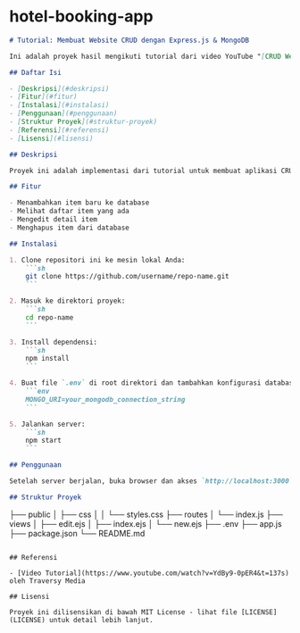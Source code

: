 # hotel-booking-app

```markdown
# Tutorial: Membuat Website CRUD dengan Express.js & MongoDB

Ini adalah proyek hasil mengikuti tutorial dari video YouTube "[CRUD Website with Express.js & MongoDB - Crash Course](https://www.youtube.com/watch?v=YdBy9-0pER4&t=137s)" oleh Traversy Media.

## Daftar Isi

- [Deskripsi](#deskripsi)
- [Fitur](#fitur)
- [Instalasi](#instalasi)
- [Penggunaan](#penggunaan)
- [Struktur Proyek](#struktur-proyek)
- [Referensi](#referensi)
- [Lisensi](#lisensi)

## Deskripsi

Proyek ini adalah implementasi dari tutorial untuk membuat aplikasi CRUD sederhana menggunakan Express.js dan MongoDB. Aplikasi ini memungkinkan pengguna untuk membuat, membaca, memperbarui, dan menghapus data.

## Fitur

- Menambahkan item baru ke database
- Melihat daftar item yang ada
- Mengedit detail item
- Menghapus item dari database

## Instalasi

1. Clone repositori ini ke mesin lokal Anda:
    ```sh
    git clone https://github.com/username/repo-name.git
    ```

2. Masuk ke direktori proyek:
    ```sh
    cd repo-name
    ```

3. Install dependensi:
    ```sh
    npm install
    ```

4. Buat file `.env` di root direktori dan tambahkan konfigurasi database MongoDB:
    ```env
    MONGO_URI=your_mongodb_connection_string
    ```

5. Jalankan server:
    ```sh
    npm start
    ```

## Penggunaan

Setelah server berjalan, buka browser dan akses `http://localhost:3000`. Anda dapat mulai menambahkan, melihat, mengedit, dan menghapus item dari database.

## Struktur Proyek

```
├── public
│   ├── css
│   │   └── styles.css
├── routes
│   └── index.js
├── views
│   ├── edit.ejs
│   ├── index.ejs
│   └── new.ejs
├── .env
├── app.js
├── package.json
└── README.md
```

## Referensi

- [Video Tutorial](https://www.youtube.com/watch?v=YdBy9-0pER4&t=137s) oleh Traversy Media

## Lisensi

Proyek ini dilisensikan di bawah MIT License - lihat file [LICENSE](LICENSE) untuk detail lebih lanjut.
```
